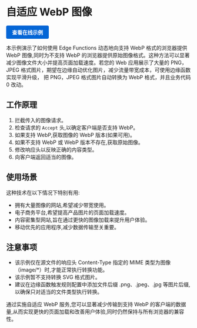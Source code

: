 # 自适应 WebP 图像

<a href="https://edgeone.ai/developer/examples/hub-imageadaptivewebP" style="display: inline-block; background-color: #0366d6; color: white; padding: 8px 16px; text-decoration: none; border-radius: 4px; font-weight: bold;">查看在线示例</a>

本示例演示了如何使用 Edge Functions 动态地向支持 WebP 格式的浏览器提供 WebP 图像,同时为不支持 WebP 的浏览器提供原始图像格式。这种方法可以显著减少图像文件大小并提高页面加载速度。若您的 Web 应用展示了大量的 PNG，JPEG 格式图片，期望在边缘自动优化图片，减少流量带宽成本，可使用边缘函数实现平滑升级， 把 PNG，JPEG 格式图片自动转换为 WebP 格式，并且业务代码 0 改动。

## 工作原理

1. 拦截传入的图像请求。
2. 检查请求的 `Accept` 头,以确定客户端是否支持 WebP。
3. 如果支持 WebP,获取图像的 WebP 版本(如果可用)。
4. 如果不支持 WebP 或 WebP 版本不存在,获取原始图像。
5. 修改响应头以反映正确的内容类型。
6. 向客户端返回适当的图像。

## 使用场景

这种技术在以下情况下特别有用:

- 拥有大量图像的网站,希望减少带宽使用。
- 电子商务平台,希望提高产品图片的页面加载速度。
- 内容密集型网站,旨在通过更快的图像加载来提升用户体验。
- 移动优先的应用程序,减少数据传输至关重要。

## 注意事项

- 该示例仅在源文件的响应头 Content-Type 指定的 MIME 类型为图像（image/*）时,才能正常执行转换功能。
- 该示例暂不支持转换 SVG 格式图片。
- 建议在边缘函数触发规则配置中添加文件后缀 .png、.jpeg、.jpg 等图片后缀,以确保只对适当的文件类型执行转换。

通过实施自适应 WebP 服务,您可以显著减少传输到支持 WebP 的客户端的数据量,从而实现更快的页面加载和改善用户体验,同时仍然保持与所有浏览器的兼容性。